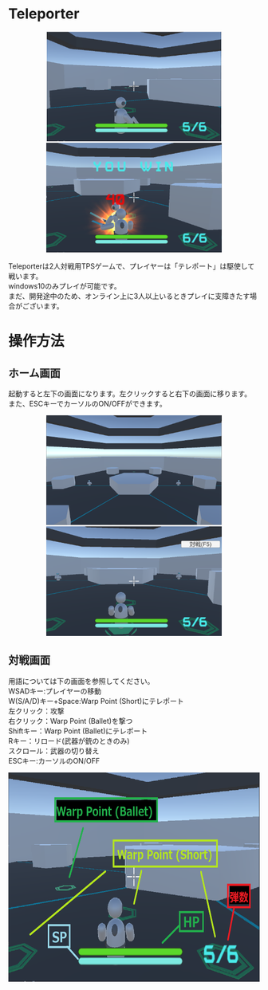 # Teleporter
<p align="center">
  <img src="images/battle2.PNG" alt="Battle" height="220px">
  <img src="images/battle3.PNG" alt="Battle2" height="220px">
</p>

Teleporterは2人対戦用TPSゲームで、プレイヤーは「テレポート」は駆使して戦います。
<br>windows10のみプレイが可能です。
<br>まだ、開発途中のため、オンライン上に3人以上いるときプレイに支障きたす場合がございます。

# 操作方法
## ホーム画面
起動すると左下の画面になります。左クリックすると右下の画面に移ります。  
また、ESCキーでカーソルのON/OFFができます。
<p align="center">
  <img src="images/title.PNG" alt="Title" height="220px">
  <img src="images/preBattle.PNG" alt="PreBattle" height="220px">
</p>

## 対戦画面
用語については下の画面を参照してください。
<br>WSADキー:プレイヤーの移動
<br>W(S/A/D)キー+Space:Warp Point (Short)にテレポート
<br>左クリック：攻撃
<br>右クリック：Warp Point (Ballet)を撃つ
<br>Shiftキー：Warp Point (Ballet)にテレポート
<br>Rキー：リロード(武器が銃のときのみ)
<br>スクロール：武器の切り替え
<br>ESCキー:カーソルのON/OFF
<p align="center">
  <img src="images/battle4.png" alt="用語" height="420px">
</p>
